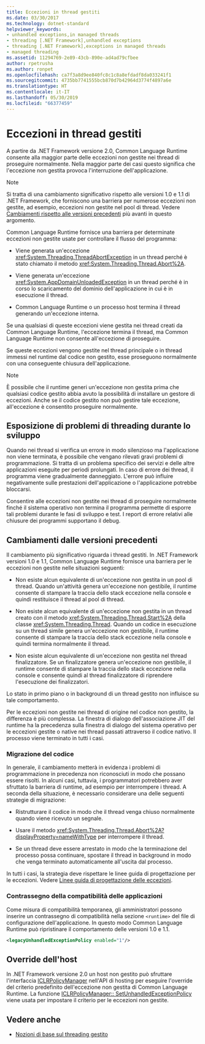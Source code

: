 ```yaml
---
title: Eccezioni in thread gestiti
ms.date: 03/30/2017
ms.technology: dotnet-standard
helpviewer_keywords:
- unhandled exceptions,in managed threads
- threading [.NET Framework],unhandled exceptions
- threading [.NET Framework],exceptions in managed threads
- managed threading
ms.assetid: 11294769-2e89-43cb-890e-ad4ad79cfbee
author: rpetrusha
ms.author: ronpet
ms.openlocfilehash: ca7f3a8d9ee840fc8c1c8a8efdadf8da033241f1
ms.sourcegitcommit: 4735bb7741555bcb870d7b42964d3774f4897a6e
ms.translationtype: HT
ms.contentlocale: it-IT
ms.lasthandoff: 05/30/2019
ms.locfileid: "66377459"
---
```

# <a name="exceptions-in-managed-threads"></a>Eccezioni in thread gestiti
A partire da .NET Framework versione 2.0, Common Language Runtime consente alla maggior parte delle eccezioni non gestite nei thread di proseguire normalmente. Nella maggior parte dei casi questo significa che l'eccezione non gestita provoca l'interruzione dell'applicazione.  
  
> [!NOTE]
>  Si tratta di una cambiamento significativo rispetto alle versioni 1.0 e 1.1 di .NET Framework, che forniscono una barriera per numerose eccezioni non gestite, ad esempio, eccezioni non gestite nel pool di thread. Vedere [Cambiamenti rispetto alle versioni precedenti](#ChangeFromPreviousVersions) più avanti in questo argomento.  
  
 Common Language Runtime fornisce una barriera per determinate eccezioni non gestite usate per controllare il flusso del programma:  
  
- Viene generata un'eccezione <xref:System.Threading.ThreadAbortException> in un thread perché è stato chiamato il metodo <xref:System.Threading.Thread.Abort%2A>.  
  
- Viene generata un'eccezione <xref:System.AppDomainUnloadedException> in un thread perché è in corso lo scaricamento del dominio dell'applicazione in cui è in esecuzione il thread.  
  
- Common Language Runtime o un processo host termina il thread generando un'eccezione interna.  
  
 Se una qualsiasi di queste eccezioni viene gestita nei thread creati da Common Language Runtime, l'eccezione termina il thread, ma Common Language Runtime non consente all'eccezione di proseguire.  
  
 Se queste eccezioni vengono gestite nel thread principale o in thread immessi nel runtime dal codice non gestito, esse proseguono normalmente con una conseguente chiusura dell'applicazione.  
  
> [!NOTE]
>  È possibile che il runtime generi un'eccezione non gestita prima che qualsiasi codice gestito abbia avuto la possibilità di installare un gestore di eccezioni. Anche se il codice gestito non può gestire tale eccezione, all'eccezione è consentito proseguire normalmente.  
  
## <a name="exposing-threading-problems-during-development"></a>Esposizione di problemi di threading durante lo sviluppo  
 Quando nei thread si verifica un errore in modo silenzioso ma l'applicazione non viene terminata, è possibile che vengano rilevati gravi problemi di programmazione. Si tratta di un problema specifico dei servizi e delle altre applicazioni eseguite per periodi prolungati. In caso di errore dei thread, il programma viene gradualmente danneggiato. L'errore può influire negativamente sulle prestazioni dell'applicazione o l'applicazione potrebbe bloccarsi.  
  
 Consentire alle eccezioni non gestite nei thread di proseguire normalmente finché il sistema operativo non termina il programma permette di esporre tali problemi durante le fasi di sviluppo e test. I report di errore relativi alle chiusure dei programmi supportano il debug.  
  
<a name="ChangeFromPreviousVersions"></a>   
## <a name="change-from-previous-versions"></a>Cambiamenti dalle versioni precedenti  
 Il cambiamento più significativo riguarda i thread gestiti. In .NET Framework versioni 1.0 e 1.1, Common Language Runtime fornisce una barriera per le eccezioni non gestite nelle situazioni seguenti:  
  
- Non esiste alcun equivalente di un'eccezione non gestita in un pool di thread. Quando un'attività genera un'eccezione non gestibile, il runtime consente di stampare la traccia dello stack eccezione nella console e quindi restituisce il thread al pool di thread.  
  
- Non esiste alcun equivalente di un'eccezione non gestita in un thread creato con il metodo <xref:System.Threading.Thread.Start%2A> della classe <xref:System.Threading.Thread>. Quando un codice in esecuzione su un thread simile genera un'eccezione non gestibile, il runtime consente di stampare la traccia dello stack eccezione nella console e quindi termina normalmente il thread.  
  
- Non esiste alcun equivalente di un'eccezione non gestita nel thread finalizzatore. Se un finalizzatore genera un'eccezione non gestibile, il runtime consente di stampare la traccia dello stack eccezione nella console e consente quindi al thread finalizzatore di riprendere l'esecuzione dei finalizzatori.  
  
 Lo stato in primo piano o in background di un thread gestito non influisce su tale comportamento.  
  
 Per le eccezioni non gestite nei thread di origine nel codice non gestito, la differenza è più complessa. La finestra di dialogo dell'associazione JIT del runtime ha la precedenza sulla finestra di dialogo del sistema operativo per le eccezioni gestite o native nei thread passati attraverso il codice nativo. Il processo viene terminato in tutti i casi.  
  
### <a name="migrating-code"></a>Migrazione del codice  
 In generale, il cambiamento metterà in evidenza i problemi di programmazione in precedenza non riconosciuti in modo che possano essere risolti. In alcuni casi, tuttavia, i programmatori potrebbero aver sfruttato la barriera di runtime, ad esempio per interrompere i thread. A seconda della situazione, è necessario considerare una delle seguenti strategie di migrazione:  
  
- Ristrutturare il codice in modo che il thread venga chiuso normalmente quando viene ricevuto un segnale.  
  
- Usare il metodo <xref:System.Threading.Thread.Abort%2A?displayProperty=nameWithType> per interrompere il thread.  
  
- Se un thread deve essere arrestato in modo che la terminazione del processo possa continuare, spostare il thread in background in modo che venga terminato automaticamente all'uscita dal processo.  
  
 In tutti i casi, la strategia deve rispettare le linee guida di progettazione per le eccezioni. Vedere [Linee guida di progettazione delle eccezioni](../../../docs/standard/design-guidelines/exceptions.md).  
  
### <a name="application-compatibility-flag"></a>Contrassegno della compatibilità delle applicazioni  
 Come misura di compatibilità temporanea, gli amministratori possono inserire un contrassegno di compatibilità nella sezione `<runtime>` del file di configurazione dell'applicazione. In questo modo Common Language Runtime può ripristinare il comportamento delle versioni 1.0 e 1.1.  
  
```xml  
<legacyUnhandledExceptionPolicy enabled="1"/>  
```  
  
## <a name="host-override"></a>Override dell'host  
 In .NET Framework versione 2.0 un host non gestito può sfruttare l'interfaccia [ICLRPolicyManager](../../../docs/framework/unmanaged-api/hosting/iclrpolicymanager-interface.md) nell'API di hosting per eseguire l'override del criterio predefinito dell'eccezione non gestita di Common Language Runtime. La funzione [ICLRPolicyManager:: SetUnhandledExceptionPolicy](../../../docs/framework/unmanaged-api/hosting/iclrpolicymanager-setunhandledexceptionpolicy-method.md) viene usata per impostare il criterio per le eccezioni non gestite.  
  
## <a name="see-also"></a>Vedere anche

- [Nozioni di base sul threading gestito](../../../docs/standard/threading/managed-threading-basics.md)

